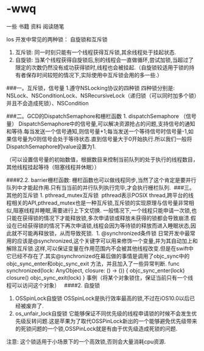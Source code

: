 # -wwq
一些 书籍 资料 阅读随笔

Ios 开发中常见的两种锁： 自旋锁和互斥锁
1. 互斥锁: 同一时刻只能有一个线程获得互斥锁,其余线程处于挂起状态.
2. 自旋锁: 当某个线程获得自旋锁后,别的线程会一直做循环,尝试加锁,当超过了限定的次数仍然没有成功获得锁时,线程也会被挂起.（自旋锁较适用于锁的持有者保存时间较短的情况下,实际使用中互斥锁会用的多一些.）

###一。互斥锁，信号量
1.遵守NSLocking协议的四种锁
四种锁分别是:
NSLock、NSConditionLock、NSRecursiveLock（递归锁（可以同时加多个锁）并且不会造成死锁）、NSCondition  

###二。GCD的DispatchSemaphore和栅栏函数 1. dispatchSemaphore （信号量）
DispatchSemaphore中的信号量,可以解决资源抢占的问题,支持信号的通知和等待.每当发送一个信号通知,则信号量+1;每当发送一个等待信号时信号量-1,如果信号量为0则信号会处于等待状态.直到信号量大于0开始执行.所以我们一般将DispatchSemaphore的value设置为1.

（可以设置信号量的初始数值，根据数目来控制当前队列的处于执行的线程数目，其他线程挂起等待（阻塞线程并休眠））  

####2.2. barrier栅栏函数: 栅栏函数也可以做线程同步,当然了这个肯定是要并行队列中才能起作用.只有当当前的并行队列执行完毕,才会执行栅栏队列.  ###三。其他的互斥锁 1. pthread_mutex互斥锁  pthread表示POSIX thread,跨平台的线程相关的API,pthread_mutex也是一种互斥锁,互斥锁的实现原理与信号量非常相似,阻塞线程并睡眠,需要进行上下文切换. 一般情况下,一个线程只能申请一次锁,也只能在获得锁的情况下才能释放锁,多次申请锁或释放未获得的锁都会导致崩溃.假设在已经获得锁的情况下再次申请锁,线程会因为等待锁的释放而进入睡眠状态,因此就不可能再释放锁，从而导致死锁.  1. @synchronized条件锁 日常开发中最常用的应该是@synchronized,这个关键字可以用来修饰一个变量,并为其自动加上和解除互斥锁.这样,可以保证变量在作用范围内不会被其他线程改变.但是在swift中它已经不存在了.其实@synchronized在幕后做的事情是调用了objc_sync中的objc_sync_enter和objc_sync_exit 方法，并且加入了一些异常判断.
func synchronized(lock: AnyObject, closure: () -> ()) {
    objc_sync_enter(lock)
    closure()
    objc_sync_exit(lock)
}      事例（将某个对象锁住，保证当前只有一个线程可以访问这个对象）  
####2. 自旋锁
1. OSSpinLock自旋锁
OSSpinLock是执行效率最高的锁,不过在iOS10.0以后已经被废弃了.
2. os_unfair_lock自旋锁
它能够保证不同优先级的线程申请锁的时候不会发生优先级反转问题.这是苹果为了取代OSSPinLock新出的一个能够避免优先级带来的死锁问题的一个锁,OSSPinLock就是有由于优先级造成死锁的问题. </br>

注意: 这个锁适用于小场景下的一个高效锁,否则会大量消耗cpu资源.
